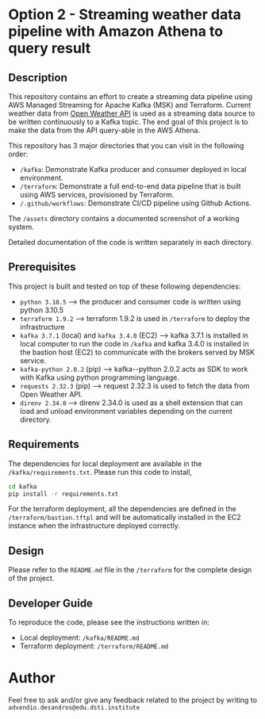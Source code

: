 # Option 2 - Streaming weather data pipeline with Amazon Athena to query result

## Description
This repository contains an effort to create a streaming data pipeline using AWS Managed Streaming for Apache Kafka (MSK) and Terraform. Current weather data from [Open Weather API](https://openweathermap.org/current) is used as a streaming data source to be written continuously to a Kafka topic. The end goal of this project is to make the data from the API query-able in the AWS Athena.

This repository has 3 major directories that you can visit in the following order:
- `/kafka`: Demonstrate Kafka producer and consumer deployed in local environment.
- `/terraform`: Demonstrate a full end-to-end data pipeline that is built using AWS services, provisioned by Terraform.
- `/.github/workflows`: Demonstrate CI/CD pipeline using Github Actions.

The `/assets` directory contains a documented screenshot of a working system.

Detailed documentation of the code is written separately in each directory.

## Prerequisites
This project is built and tested on top of these following dependencies:
- `python 3.10.5` --> the producer and consumer code is written using python 3.10.5
- `terraform 1.9.2` --> terraform 1.9.2 is used in `/terraform` to deploy the infrastructure
- `kafka 3.7.1` (local) and `kafka 3.4.0` (EC2) --> kafka 3.7.1 is installed in local computer to run the code in `/kafka` and kafka 3.4.0 is installed in the bastion host (EC2) to communicate with the brokers served by MSK service.
- `kafka-python 2.0.2` (pip) --> kafka--python 2.0.2 acts as SDK to work with Kafka using python programming language.
- `requests 2.32.3` (pip) --> request 2.32.3 is used to fetch the data from Open Weather API.
- `direnv 2.34.0` -->  direnv 2.34.0 is used as a shell extension that can load and unload environment variables depending on the current directory.

## Requirements
The dependencies for local deployment are available in the `/kafka/requirements.txt`. Please run this code to install,
```bash
cd kafka
pip install -r requirements.txt
```
For the terraform deployment, all the dependencies are defined in the `/terraform/bastion.tftpl` and will be automatically installed in the EC2 instance when the infrastructure deployed correctly.

## Design
Please refer to the `README.md` file in the `/terraform` for the complete design of the project.

## Developer Guide
To reproduce the code, please see the instructions written in:
- Local deployment: `/kafka/README.md`
- Terraform deployment: `/terraform/README.md`

# Author
Feel free to ask and/or give any feedback related to the project by writing to `advendio.desandros@edu.dsti.institute`
